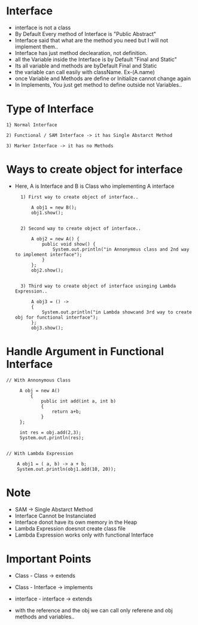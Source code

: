 # Interface
- interface is not a class
- By Default Every method of Interface is "Public Abstract"
- Interface said that what are the method you need but I will not implement them..
- Interface has just method declearation, not definition.
- all the Variable inside the Interface is by Default "Final and Static"
- Its all variable and methods are byDefault Final and Static
- the variable can call easily with className. Ex-(A.name)
- once Variable and Methods are define or Initialize cannot change again
- In Implements, You just get method to define outside not Variables..


# Type of Interface
    1} Normal Interface

    2) Functional / SAM Interface -> it has Single Abstarct Method
    
    3) Marker Interface -> it has no Methods


# Ways to create object for interface
- Here, A is Interface and B is Class who implementing A interface 

        1) First way to create object of interface..

            A obj1 = new B();
            obj1.show();


        2) Second way to create object of interface..

            A obj2 = new A() {
                public void show() {
                    System.out.println("in Annonymous class and 2nd way to implement interface");
                }
            };
            obj2.show();


        3) Third way to create object of interface usinging Lambda Expression..

            A obj3 = () ->
            {
                System.out.println("in Lambda showcand 3rd way to create obj for functional interface");
            };
            obj3.show();


# Handle Argument in Functional Interface
    // With Annonymous Class

         A obj = new A() 
             {
                 public int add(int a, int b)
                 {
                     return a+b;
                 }
         };
        
         int res = obj.add(2,3);
         System.out.println(res);


    // With Lambda Expression

        A obj1 = ( a, b) -> a + b;
        System.out.println(obj1.add(10, 20));


# Note
- SAM -> Single Abstarct Method
- Interface Cannot be Instanciated
- Interface donot have its own memory in the Heap
- Lambda Expression doesnot create class file
- Lambda Expression works only with functional Interface

# Important Points
- Class - Class -> extends
- Class - Interface -> implements
- interface - interface -> extends


- with the reference and the obj we can call only referene and obj methods and variables..